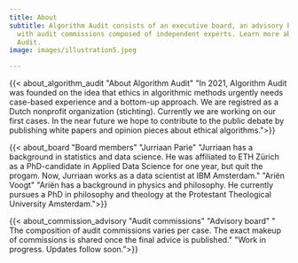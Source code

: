 ```yaml
---
title: About
subtitle: Algorithm Audit consists of an executive board, an advisory board and works
  with audit commissions composed of independent experts. Learn more about Algorithm
  Audit.
image: images/illustration5.jpeg

---
```

{{< about_algorithm_audit "About Algorithm Audit" "In 2021, Algorithm Audit was founded on the idea that ethics in algorithmic methods urgently needs case-based experience and a bottom-up approach. We are registred as a Dutch nonprofit organization (stichting). Currently we are working on our first cases. In the near future we hope to contribute to the public debate by publishing white papers and opinion pieces about ethical algorithms.">}}

{{< about_board "Board members" "Jurriaan Parie" "Jurriaan has a background in statistics and data science. He was affiliated to ETH Zürich as a PhD-candidate in Applied Data Science for one year, but quit the progam. Now, Jurriaan works as a data scientist at IBM Amsterdam." "Ariën Voogt" "Ariën has a background in physics and philosophy. He currently pursues a PhD in philosophy and theology at the Protestant Theological University Amsterdam.">}} 

{{< about_commission_advisory "Audit commissions" "Advisory board" " The composition of audit commissions varies per case. The exact makeup of commissions is shared once the final advice is published." "Work in progress. Updates follow soon.">}}